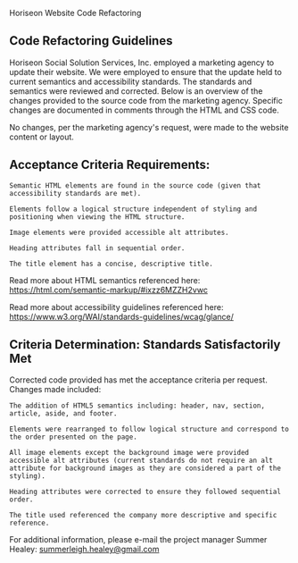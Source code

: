 Horiseon Website Code Refactoring

## Code Refactoring Guidelines 

Horiseon Social Solution Services, Inc. employed a marketing agency to update their website. We were employed to ensure that the update held to current semantics and accessibility standards. The standards and semantics were reviewed and corrected. Below is an overview of the changes provided to the source code from the marketing agency. Specific changes are documented in comments through the HTML and CSS code. 

No changes, per the marketing agency's request, were made to the website content or layout. 


## Acceptance Criteria Requirements:

    Semantic HTML elements are found in the source code (given that accessibility standards are met).

    Elements follow a logical structure independent of styling and positioning when viewing the HTML structure.

    Image elements were provided accessible alt attributes.

    Heading attributes fall in sequential order. 

    The title element has a concise, descriptive title.

Read more about HTML semantics referenced here: https://html.com/semantic-markup/#ixzz6MZZH2vwc

Read more about accessibility guidelines referenced here: https://www.w3.org/WAI/standards-guidelines/wcag/glance/

## Criteria Determination: Standards Satisfactorily Met 

Corrected code provided has met the acceptance criteria per request. Changes made included: 

    The addition of HTML5 semantics including: header, nav, section, article, aside, and footer. 
    
    Elements were rearranged to follow logical structure and correspond to the order presented on the page. 
    
    All image elements except the background image were provided accessible alt attributes (current standards do not require an alt attribute for background images as they are considered a part of the styling). 
    
    Heading attributes were corrected to ensure they followed sequential order. 
    
    The title used referenced the company more descriptive and specific reference.

For additional information, please e-mail the project manager Summer Healey: summerleigh.healey@gmail.com


